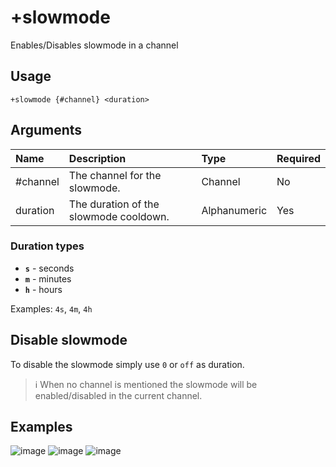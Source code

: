 # +slowmode
Enables/Disables slowmode in a channel

## Usage
```
+slowmode {#channel} <duration>
```

## Arguments
Name | Description | Type | Required
:-- | :-- | :-- | :--
#channel | The channel for the slowmode. | Channel | No
duration | The duration of the slowmode cooldown. | Alphanumeric | Yes

### Duration types
- **`s`** - seconds
- **`m`** - minutes
- **`h`** - hours

Examples: `4s`, `4m`, `4h`

## Disable slowmode
To disable the slowmode simply use `0` or `off` as duration.

> ℹ️ When no channel is mentioned the slowmode will be enabled/disabled in the current channel.

## Examples
![image](https://tawk.link/60e18ecd649e0a0a5cca7167/kb/attachments/g7PLxHOA-k.jpg)
![image](https://tawk.link/60e18ecd649e0a0a5cca7167/kb/attachments/CkKgdrZA1a.jpg)
![image](https://tawk.link/60e18ecd649e0a0a5cca7167/kb/attachments/hf6DDBnNLY.jpg)
